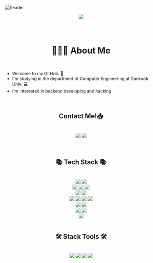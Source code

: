 ![header](https://capsule-render.vercel.app/api?type=waving&color=auto&height=300&section=header&text=Hello%20there&fontSize=90&animation=fadeIn&fontAlignY=38&desc=It's%20Lee!&descAlignY=51&descAlign=62)

<p align="center"> <img src="https://github-readme-stats.vercel.app/api/top-langs/?username=Lee-Coderrr&layout=compact"></p><br><br>

<h1 align="center"> 👩🏻‍💻 About Me </h1> <br>

* Welcome to my GitHub. 🙌
* I'm studying in the department of Computer Engineering at Dankook Univ. 💻
* I'm interested in backend developing and hacking

<br>

<h2 align="center">Contact Me!📥</h2><br>
<div align="center">
    <img src="https://img.shields.io/badge/dongju101@dankook.ac.kr-white?style=for-the-badge&logo=Gmail" /></a>
    <a href="https://velog.io/@dongju101">
        <img src="https://img.shields.io/badge/Lee's%20velog-11B48A?style=for-the-badge&logo=Vimeo&logoColor=white&link=https://velog.io/@dongju101"/></a>  
    <br><br><br>
   
<h2 align="center">📚 Tech Stack 📚</h2> 
<br>
<div align=center>  
<img src="https://img.shields.io/badge/c-00599C?style=for-the-badge&logo=c%2B%2B&logoColor=white">  <img src="https://img.shields.io/badge/python-3776AB?style=for-the-badge&logo=python&logoColor=white">  <br>  <img src="https://img.shields.io/badge/html5-E34F26?style=for-the-badge&logo=html5&logoColor=white">  <img src="https://img.shields.io/badge/css-1572B6?style=for-the-badge&logo=css3&logoColor=white">  <img src="https://img.shields.io/badge/javascript-F7DF1E?style=for-the-badge&logo=javascript&logoColor=black">    <br>  <img src="https://img.shields.io/badge/mysql-4479A1?style=for-the-badge&logo=mysql&logoColor=white">   <img src="https://img.shields.io/badge/firebase-FFCA28?style=for-the-badge&logo=firebase&logoColor=white">  <br>  <img src="https://img.shields.io/badge/spring-6DB33F?style=for-the-badge&logo=spring&logoColor=white"> <img src="https://img.shields.io/badge/thymeleaf-005F0F?style=for-the-badge&logo=thymeleaf&logoColor=white"> <img src="https://img.shields.io/badge/bootstrap-7952B3?style=for-the-badge&logo=bootstrap&logoColor=white"> <img src="https://img.shields.io/badge/django-092E20?style=for-the-badge&logo=django&logoColor=white"><br> <img src="https://img.shields.io/badge/linux-FCC624?style=for-the-badge&logo=linux&logoColor=black"> <img src="https://img.shields.io/badge/apache tomcat-F8DC75?style=for-the-badge&logo=apachetomcat&logoColor=white">  <br>  <img src="https://img.shields.io/badge/github-181717?style=for-the-badge&logo=github&logoColor=white">  <img src="https://img.shields.io/badge/git-F05032?style=for-the-badge&logo=git&logoColor=white"> <br>  <img src="https://img.shields.io/badge/node.js-339933?style=for-the-badge&logo=Node.js&logoColor=white">  </div> <br>
<h2 align="center">🛠️ Stack Tools 🛠️ </h2> <br>
<div align="center"> 
    <img src="https://img.shields.io/badge/IntelliJ-000000?style=for-the-badge&logo=IntelliJ IDEA&logoColor=white" /></a> 
    <img src="https://img.shields.io/badge/android_studio-20b15e?style=for-the-badge&logo=android&logoColor=white"> 
    <img src="https://img.shields.io/badge/VScode-007ACC?style=for-the-badge&logo=VisualStudioCode&logoColor=white" />
    <img src="https://img.shields.io/badge/Anaconda-44A833?style=for-the-badge&logo=Anaconda&logoColor=white" /></a></a> 
</div>


